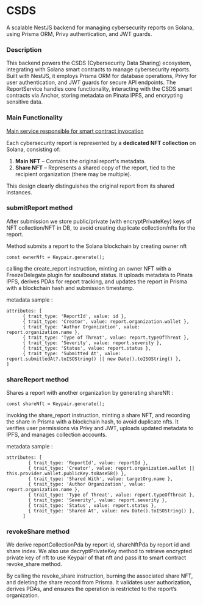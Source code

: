 # CSDS

A scalable NestJS backend for managing cybersecurity reports on Solana, using Prisma ORM, Privy authentication, and JWT guards.


### Description

This backend powers the CSDS (Cybersecurity Data Sharing) ecosystem, integrating with Solana smart contracts to manage cybersecurity reports. Built with NestJS, it employs Prisma ORM for database operations, Privy for user authentication, and JWT guards for secure API endpoints. The ReportService handles core functionality, interacting with the CSDS smart contracts via Anchor, storing metadata on Pinata IPFS, and encrypting sensitive data.

### Main Functionality

[Main service responsible for smart contract invocation](src/modules/reports/reports.service.ts)


Each cybersecurity report is represented by a **dedicated NFT collection** on Solana, consisting of:

1. **Main NFT** – Contains the original report's metadata.
2. **Share NFT** – Represents a shared copy of the report, tied to the recipient organization (there may be multiple).

This design clearly distinguishes the original report from its shared instances.


### submitReport method

After submission we store public/private (with encryptPrivateKey) keys of NFT collection/NFT in DB, to avoid creating duplicate collection/nfts for the report.

Method submits a report to the Solana blockchain by creating owner nft 

```
const ownerNft = Keypair.generate();
```

calling the create_report instruction, minting an owner NFT with a FreezeDelegate plugin for soulbound status. It uploads metadata to Pinata IPFS, derives PDAs for report tracking, and updates the report in Prisma with a blockchain hash and submission timestamp.

metadata sample : 

```
attributes: [
      { trait_type: 'ReportId', value: id },
      { trait_type: 'Creator', value: report.organization.wallet },
      { trait_type: 'Author Organization', value: report.organization.name },
      { trait_type: 'Type of Threat', value: report.typeOfThreat },
      { trait_type: 'Severity', value: report.severity },
      { trait_type: 'Status', value: report.status },
      { trait_type: 'Submitted At', value: report.submittedAt?.toISOString() || new Date().toISOString() },
]
```

### shareReport method


Shares a report with another organization by generating shareNft : 
```
const shareNft = Keypair.generate();
```
invoking the share_report instruction, minting a share NFT, and recording the share in Prisma with a blockchain hash, to avoid duplicate nfts. It verifies user permissions via Privy and JWT, uploads updated metadata to IPFS, and manages collection accounts.

metadata sample : 

```
attributes: [
        { trait_type: 'ReportId', value: reportId },
        { trait_type: 'Creator', value: report.organization.wallet || this.provider.wallet.publicKey.toBase58() },
        { trait_type: 'Shared With', value: targetOrg.name },
        { trait_type: 'Author Organization', value: report.organization.name },
        { trait_type: 'Type of Threat', value: report.typeOfThreat },
        { trait_type: 'Severity', value: report.severity },
        { trait_type: 'Status', value: report.status },
        { trait_type: 'Shared At', value: new Date().toISOString() },
      ]
```



### revokeShare method

We derive reportCollectionPda by report id, shareNftPda by report id and share index. We also use decryptPrivateKey method to retrieve encrypted private key of nft to use Keypair of that nft and pass it to smart contract revoke_share method. 

By calling the revoke_share instruction, burning the associated share NFT, and deleting the share record from Prisma. It validates user authorization, derives PDAs, and ensures the operation is restricted to the report’s organization.